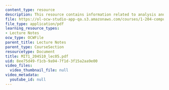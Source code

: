 ```yaml
---
content_type: resource
description: This resource contains information related to analysis and complexity.
file: https://ol-ocw-studio-app-qa.s3.amazonaws.com/courses/1-204-computer-algorithms-in-systems-engineering-spring-2010/8ee75d49f1cb9a947f1d3f15a2aa9e00_MIT1_204S10_lec05.pdf
file_type: application/pdf
learning_resource_types:
- Lecture Notes
ocw_type: OCWFile
parent_title: Lecture Notes
parent_type: CourseSection
resourcetype: Document
title: MIT1_204S10_lec05.pdf
uid: 8ee75d49-f1cb-9a94-7f1d-3f15a2aa9e00
video_files:
  video_thumbnail_file: null
video_metadata:
  youtube_id: null
---
```

